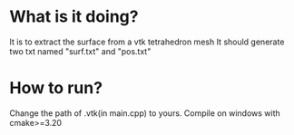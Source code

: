 # What is it doing?
It is to extract the surface from a vtk tetrahedron mesh
It should generate two txt named "surf.txt" and "pos.txt"

# How to run?
Change the path of .vtk(in main.cpp) to yours.
Compile on windows with cmake>=3.20
